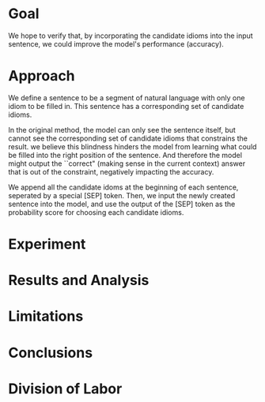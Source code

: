 # Goal

We hope to verify that, by incorporating the candidate idioms into the input sentence, we could improve the model's performance (accuracy).

# Approach

We define a sentence to be a segment of natural language with only one idiom to be filled in. This sentence has a corresponding set of candidate idioms. 

In the original method, the model can only see the sentence itself, but cannot see the corresponding set of candidate idioms that constrains the result. we believe this blindness hinders the model from learning what could be filled into the right position of the sentence. And therefore the model might output the ``correct" (making sense in the current context) answer that is out of the constraint, negatively impacting the accuracy. 

We append all the candidate idoms at the beginning of each sentence, seperated by a special [SEP] token. Then, we input the newly created sentence into the model, and use the output of the [SEP] token as the probability score for choosing each candidate idioms.

# Experiment

# Results and Analysis

# Limitations

# Conclusions

# Division of Labor

